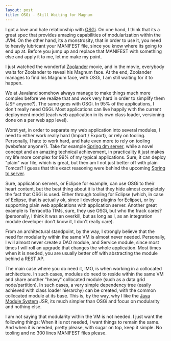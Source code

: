 ```yaml
---
layout: post
title: OSGi - Still Waiting for Magnum
---
```


I got a love and hate relationship with <a href="http://www.osgi.org/">OSGi</a>. On one hand, I think that its a great spec that provides amazing capabilities of modularization within the JVM. On the other hand, its a monstrosity, that in order to use it, you need to heavily lubricant your MANIFEST file, since you know where its going to end up at. Before you jump up and replace that MANIFEST with something else and apply it to me, let me make my point.

I just watched the wonderful <a href="http://www.imdb.com/title/tt0196229/">Zoolander</a> movie, and in the movie, everybody waits for Zoolander to reveal his Magnum face.  At the end, Zoolander manages to find his Magnum face, with OSGi, I am still waiting for it to happen.

We at Javaland somehow always manage to make things much more complex before we realize that and work very hard in order to simplify them (JSF anyone?). The same goes with OSGi. In 95% of the applications, I don't really need OSGi. Most applications can live happily with the current deployment model (each web application in its own class loader, versioning done on a per web app level).

Worst yet, in order to separate my web application into several modules, I need to either work really hard (Import / Export), or rely on tooling. Personally, I hate to work hard, and hate even more to rely on tooling (websfear anyone?). Take for example <a href="http://www.springsource.org/dmserver">Spring dm server</a>, while a novel concept and an amazing technical achievement, in practicality it just makes my life more complex for 99% of my typical applications. Sure, it can deploy "plain" war file, which is great, but then am I not just better off with plain Tomcat? I guess that this exact reasoning were behind the upcoming <a href="http://www.springsource.com/node/897">Spring tc server</a>.

Sure, application servers, or Eclipse for example, can use OSGi to their heart content, but the best thing about it is that they hide almost completely the fact that OSGi is used. Either through tooling for Eclipse (which, in case of Eclipse, that is actually ok, since I develop plugins for Eclipse), or by supporting plain web applications with application server. Another great example is Terracotta TIMs, sure, they use OSGi, but who the frack cares? (personally, I think it was an overkill, but as long as I, as an integration module developer don't know it, I don't really care).

From an architectural standpoint, by the way, I strongly believe that the need for modularity within the same VM is almost never needed. Personally, I will almost never create a DAO module, and Service module, since most times I will roll an upgrade that changes the whole application. Most times when it is needed, you are usually better off with abstracting the module behind a REST AP.

The main case where you do need it, IMO, is when working in a collocated architecture. In such cases, modules do need to reside within the same VM and share another "heavy" collocated module (such as a data grid node/partition). In such cases, a very simple dependency tree (easily achieved with  class loader hierarchy) can be created, with the common collocated module at its base. This is, by the way, why I like the <a href="http://jcp.org/en/jsr/detail?id=277">Java Module System</a> JSR, its much simpler than OSGi and focus on modularity and nothing else.

I am not saying that modularity within the VM is not needed. I just want the following things: When it is not needed, I want things to remain the same. And when it is needed, pretty please, with sugar on top, keep it simple. No tooling and no 300 lines MANIFEST files please.
